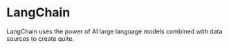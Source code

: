 # LangChain
LangChain uses the power of AI large language models combined with data sources to create quite.
